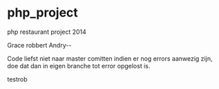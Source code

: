 php_project
===========

php restaurant project 2014


Grace
robbert
Andry--

Code liefst niet naar master comitten indien er nog errors aanwezig zijn, doe dat dan in eigen branche tot error opgelost is.

testrob